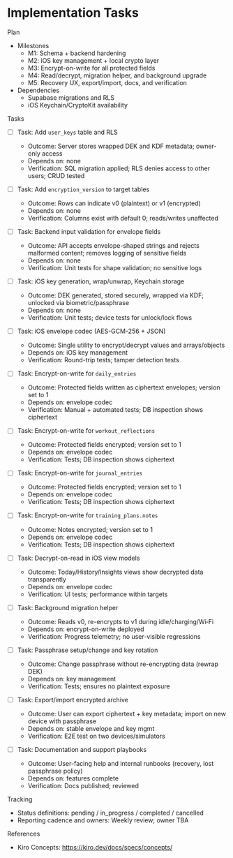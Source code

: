 # Implementation Tasks

Plan

- Milestones
  - M1: Schema + backend hardening
  - M2: iOS key management + local crypto layer
  - M3: Encrypt-on-write for all protected fields
  - M4: Read/decrypt, migration helper, and background upgrade
  - M5: Recovery UX, export/import, docs, and verification
- Dependencies
  - Supabase migrations and RLS
  - iOS Keychain/CryptoKit availability

Tasks

- [ ] Task: Add `user_keys` table and RLS
  - Outcome: Server stores wrapped DEK and KDF metadata; owner-only access
  - Depends on: none
  - Verification: SQL migration applied; RLS denies access to other users; CRUD tested

- [ ] Task: Add `encryption_version` to target tables
  - Outcome: Rows can indicate v0 (plaintext) or v1 (encrypted)
  - Depends on: none
  - Verification: Columns exist with default 0; reads/writes unaffected

- [ ] Task: Backend input validation for envelope fields
  - Outcome: API accepts envelope-shaped strings and rejects malformed content; removes logging of sensitive fields
  - Depends on: none
  - Verification: Unit tests for shape validation; no sensitive logs

- [ ] Task: iOS key generation, wrap/unwrap, Keychain storage
  - Outcome: DEK generated, stored securely, wrapped via KDF; unlocked via biometric/passphrase
  - Depends on: none
  - Verification: Unit tests; device tests for unlock/lock flows

- [ ] Task: iOS envelope codec (AES-GCM-256 + JSON)
  - Outcome: Single utility to encrypt/decrypt values and arrays/objects
  - Depends on: iOS key management
  - Verification: Round-trip tests; tamper detection tests

- [ ] Task: Encrypt-on-write for `daily_entries`
  - Outcome: Protected fields written as ciphertext envelopes; version set to 1
  - Depends on: envelope codec
  - Verification: Manual + automated tests; DB inspection shows ciphertext

- [ ] Task: Encrypt-on-write for `workout_reflections`
  - Outcome: Protected fields encrypted; version set to 1
  - Depends on: envelope codec
  - Verification: Tests; DB inspection shows ciphertext

- [ ] Task: Encrypt-on-write for `journal_entries`
  - Outcome: Protected fields encrypted; version set to 1
  - Depends on: envelope codec
  - Verification: Tests; DB inspection shows ciphertext

- [ ] Task: Encrypt-on-write for `training_plans.notes`
  - Outcome: Notes encrypted; version set to 1
  - Depends on: envelope codec
  - Verification: Tests; DB inspection shows ciphertext

- [ ] Task: Decrypt-on-read in iOS view models
  - Outcome: Today/History/Insights views show decrypted data transparently
  - Depends on: envelope codec
  - Verification: UI tests; performance within targets

- [ ] Task: Background migration helper
  - Outcome: Reads v0, re-encrypts to v1 during idle/charging/Wi‑Fi
  - Depends on: encrypt-on-write deployed
  - Verification: Progress telemetry; no user-visible regressions

- [ ] Task: Passphrase setup/change and key rotation
  - Outcome: Change passphrase without re-encrypting data (rewrap DEK)
  - Depends on: key management
  - Verification: Tests; ensures no plaintext exposure

- [ ] Task: Export/import encrypted archive
  - Outcome: User can export ciphertext + key metadata; import on new device with passphrase
  - Depends on: stable envelope and key mgmt
  - Verification: E2E test on two devices/simulators

- [ ] Task: Documentation and support playbooks
  - Outcome: User-facing help and internal runbooks (recovery, lost passphrase policy)
  - Depends on: features complete
  - Verification: Docs published; reviewed

Tracking

- Status definitions: pending / in_progress / completed / cancelled
- Reporting cadence and owners: Weekly review; owner TBA

References

- Kiro Concepts: https://kiro.dev/docs/specs/concepts/
